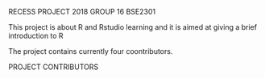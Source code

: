RECESS PROJECT 2018 GROUP 16 BSE2301

This project is about R and Rstudio learning and it is aimed at giving a brief introduction to R

The project contains currently four coontributors.

PROJECT CONTRIBUTORS


